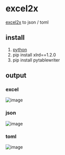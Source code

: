 # excel2x
[excel2x] to json / toml

## install
1. [python]
2. pip install xlrd==1.2.0
3. pip install pytablewriter

## output
### excel
![image](https://github.com/langxgm/excel2x/blob/master/image/hero.xlsx.png)

### json
![image](https://github.com/langxgm/excel2x/blob/master/image/hero.json.png)

### toml
![image](https://github.com/langxgm/excel2x/blob/master/image/hero.toml.png)

[excel2x]:https://github.com/langxgm/excel2x
[python]:https://www.python.org/downloads
